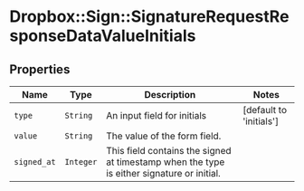 # Dropbox::Sign::SignatureRequestResponseDataValueInitials



## Properties

| Name | Type | Description | Notes |
| ---- | ---- | ----------- | ----- |
| `type` | ```String``` |  An input field for initials  |  [default to 'initials'] |
| `value` | ```String``` |  The value of the form field.  |  |
| `signed_at` | ```Integer``` |  This field contains the signed at timestamp when the type is either signature or initial.  |  |

